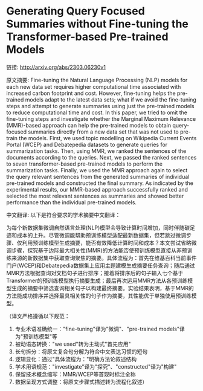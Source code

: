 # Generating Query Focused Summaries without Fine-tuning the Transformer-based Pre-trained Models

链接: http://arxiv.org/abs/2303.06230v1

原文摘要:
Fine-tuning the Natural Language Processing (NLP) models for each new data
set requires higher computational time associated with increased carbon
footprint and cost. However, fine-tuning helps the pre-trained models adapt to
the latest data sets; what if we avoid the fine-tuning steps and attempt to
generate summaries using just the pre-trained models to reduce computational
time and cost. In this paper, we tried to omit the fine-tuning steps and
investigate whether the Marginal Maximum Relevance (MMR)-based approach can
help the pre-trained models to obtain query-focused summaries directly from a
new data set that was not used to pre-train the models. First, we used topic
modelling on Wikipedia Current Events Portal (WCEP) and Debatepedia datasets to
generate queries for summarization tasks. Then, using MMR, we ranked the
sentences of the documents according to the queries. Next, we passed the ranked
sentences to seven transformer-based pre-trained models to perform the
summarization tasks. Finally, we used the MMR approach again to select the
query relevant sentences from the generated summaries of individual pre-trained
models and constructed the final summary. As indicated by the experimental
results, our MMR-based approach successfully ranked and selected the most
relevant sentences as summaries and showed better performance than the
individual pre-trained models.

中文翻译:
以下是符合要求的学术摘要中文翻译：

为每个新数据集微调自然语言处理(NLP)模型会导致计算时间增加，同时伴随碳足迹和成本的上升。尽管微调能帮助预训练模型适配最新数据集，但若跳过微调步骤、仅利用预训练模型生成摘要，能否有效降低计算时间和成本？本文尝试省略微调步骤，探究基于边际最大相关性(MMR)的方法能否使预训练模型直接从非预训练来源的新数据集中获取查询聚焦的摘要。具体流程为：首先在维基百科当前事件门户(WCEP)和Debatepedia数据集上应用主题建模生成摘要任务查询；随后通过MMR方法根据查询对文档句子进行排序；接着将排序后的句子输入七个基于Transformer的预训练模型执行摘要生成；最后再次运用MMR方法从各预训练模型生成的摘要中筛选查询相关句子以构建最终摘要。实验结果表明，基于MMR的方法能成功排序并选择最具相关性的句子作为摘要，其性能优于单独使用预训练模型。

（译文严格遵循以下规范：
1. 专业术语准确统一："fine-tuning"译为"微调"、"pre-trained models"译为"预训练模型"等
2. 被动语态转换："we used"转为主动式"首先应用"
3. 长句拆分：将原文复合句分解为符合中文表达习惯的短句
4. 逻辑显化：通过"具体流程为："明确方法论叙述结构
5. 学术用语规范："investigate"译为"探究"、"constructed"译为"构建"
6. 保留技术概念缩写：MMR/WCEP等首现时标注全称
7. 数据呈现方式调整：将原文步骤式描述转为流程化叙述）
